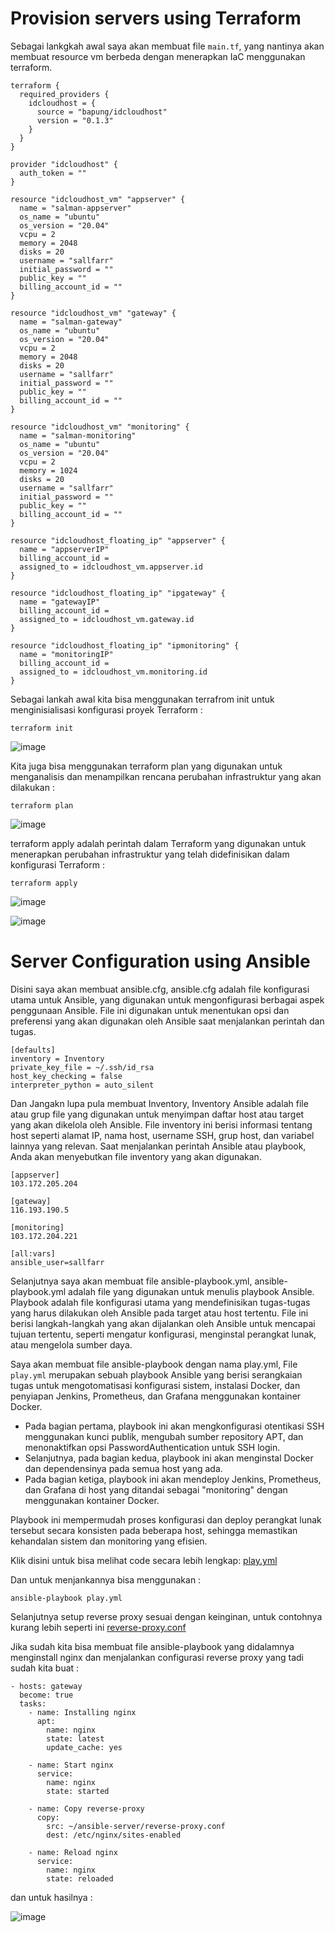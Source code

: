 # Provision servers using Terraform


Sebagai lankgkah awal saya akan membuat file `main.tf`, yang nantinya akan membuat resource vm berbeda dengan menerapkan IaC menggunakan terraform.

```
terraform {
  required_providers {
    idcloudhost = {
      source = "bapung/idcloudhost"
      version = "0.1.3"
    }
  }
}

provider "idcloudhost" {
  auth_token = ""
}

resource "idcloudhost_vm" "appserver" {
  name = "salman-appserver"
  os_name = "ubuntu"
  os_version = "20.04"
  vcpu = 2
  memory = 2048
  disks = 20
  username = "sallfarr"
  initial_password = ""
  public_key = ""
  billing_account_id = ""
}

resource "idcloudhost_vm" "gateway" {
  name = "salman-gateway"
  os_name = "ubuntu"
  os_version = "20.04"
  vcpu = 2
  memory = 2048
  disks = 20
  username = "sallfarr"
  initial_password = ""
  public_key = ""
  billing_account_id = ""
}

resource "idcloudhost_vm" "monitoring" {
  name = "salman-monitoring"
  os_name = "ubuntu"
  os_version = "20.04"
  vcpu = 2
  memory = 1024
  disks = 20
  username = "sallfarr"
  initial_password = ""
  public_key = ""
  billing_account_id = ""
}

resource "idcloudhost_floating_ip" "appserver" {
  name = "appserverIP"
  billing_account_id = 
  assigned_to = idcloudhost_vm.appserver.id
}

resource "idcloudhost_floating_ip" "ipgateway" {
  name = "gatewayIP"
  billing_account_id = 
  assigned_to = idcloudhost_vm.gateway.id
}

resource "idcloudhost_floating_ip" "ipmonitoring" {
  name = "monitoringIP"
  billing_account_id = 
  assigned_to = idcloudhost_vm.monitoring.id
}
```

Sebagai lankah awal kita bisa menggunakan terrafrom init untuk menginisialisasi konfigurasi proyek Terraform :

```
terraform init
```
![image](/1.%20Provisioning/img/1.png)

Kita juga bisa menggunakan terraform plan yang digunakan untuk menganalisis dan menampilkan rencana perubahan infrastruktur yang akan dilakukan :

```
terraform plan
```

![image](/1.%20Provisioning/img/2.png)

terraform apply adalah perintah dalam Terraform yang digunakan untuk menerapkan perubahan infrastruktur yang telah didefinisikan dalam konfigurasi Terraform :

```
terraform apply
```
![image](/1.%20Provisioning/img/3.png)

![image](/1.%20Provisioning/img/4.png)


# Server Configuration using Ansible

Disini saya akan membuat ansible.cfg, ansible.cfg adalah file konfigurasi utama untuk Ansible, yang digunakan untuk mengonfigurasi berbagai aspek penggunaan Ansible. File ini digunakan untuk menentukan opsi dan preferensi yang akan digunakan oleh Ansible saat menjalankan perintah dan tugas.

```
[defaults]
inventory = Inventory
private_key_file = ~/.ssh/id_rsa
host_key_checking = false
interpreter_python = auto_silent
```

Dan Jangakn lupa pula membuat Inventory, Inventory Ansible adalah file atau grup file yang digunakan untuk menyimpan daftar host atau target yang akan dikelola oleh Ansible. File inventory ini berisi informasi tentang host seperti alamat IP, nama host, username SSH, grup host, dan variabel lainnya yang relevan. Saat menjalankan perintah Ansible atau playbook, Anda akan menyebutkan file inventory yang akan digunakan.

```
[appserver]
103.172.205.204

[gateway]
116.193.190.5

[monitoring]
103.172.204.221

[all:vars]
ansible_user=sallfarr
```

Selanjutnya saya akan membuat file ansible-playbook.yml, ansible-playbook.yml adalah file yang digunakan untuk menulis playbook Ansible. Playbook adalah file konfigurasi utama yang mendefinisikan tugas-tugas yang harus dilakukan oleh Ansible pada target atau host tertentu. File ini berisi langkah-langkah yang akan dijalankan oleh Ansible untuk mencapai tujuan tertentu, seperti mengatur konfigurasi, menginstal perangkat lunak, atau mengelola sumber daya.

Saya akan membuat file ansible-playbook dengan nama play.yml, File `play.yml` merupakan sebuah playbook Ansible yang berisi serangkaian tugas untuk mengotomatisasi konfigurasi sistem, instalasi Docker, dan penyiapan Jenkins, Prometheus, dan Grafana menggunakan kontainer Docker.

- Pada bagian pertama, playbook ini akan mengkonfigurasi otentikasi SSH menggunakan kunci publik, mengubah sumber repository APT, dan menonaktifkan opsi PasswordAuthentication untuk SSH login.
- Selanjutnya, pada bagian kedua, playbook ini akan menginstal Docker dan dependensinya pada semua host yang ada.
- Pada bagian ketiga, playbook ini akan mendeploy Jenkins, Prometheus, dan Grafana di host yang ditandai sebagai "monitoring" dengan menggunakan kontainer Docker.

Playbook ini mempermudah proses konfigurasi dan deploy perangkat lunak tersebut secara konsisten pada beberapa host, sehingga memastikan kehandalan sistem dan monitoring yang efisien.

Klik disini untuk bisa melihat code secara lebih lengkap: [play.yml](https://github.com/sallfarr77/devops17-finaltask-salman/blob/main/resource/play.yml)

Dan untuk menjankannya bisa menggunakan :

```
ansible-playbook play.yml
```

Selanjutnya setup reverse proxy sesuai dengan keinginan, untuk contohnya kurang lebih seperti ini [reverse-proxy.conf](https://github.com/sallfarr77/devops17-finaltask-salman/blob/main/resource/reverser-proxy.conf)

Jika sudah kita bisa membuat file ansible-playbook yang didalamnya menginstall nginx dan menjalankan configurasi reverse proxy yang tadi sudah kita buat :

```
- hosts: gateway
  become: true
  tasks:
    - name: Installing nginx
      apt:
        name: nginx
        state: latest
        update_cache: yes

    - name: Start nginx
      service:
        name: nginx
        state: started

    - name: Copy reverse-proxy
      copy:
        src: ~/ansible-server/reverse-proxy.conf
        dest: /etc/nginx/sites-enabled

    - name: Reload nginx
      service:
        name: nginx
        state: reloaded
```

dan untuk hasilnya :

![image](/1.%20Provisioning/img/5.png)















